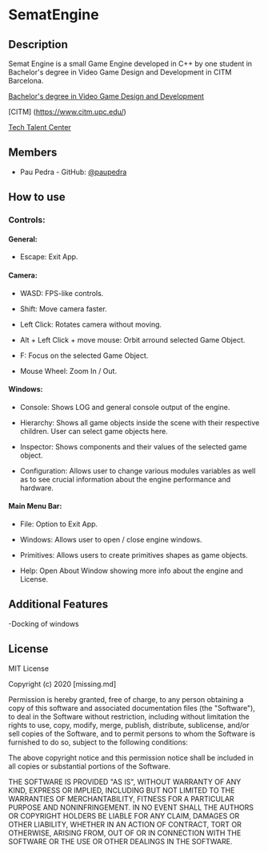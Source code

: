 # SematEngine

## Description
Semat Engine is a small Game Engine developed in C++ by one student in Bachelor's degree in Video Game Design and Development in CITM Barcelona.

[Bachelor's degree in Video Game Design and Development](<https://www.citm.upc.edu/ing/estudis/graus-videojocs/>)

[CITM] (<https://www.citm.upc.edu/>)

[Tech Talent Center](<https://www.talent.upc.edu/cat/school/ttc/>)

## Members

- Pau Pedra - GitHub: [@paupedra](https://github.com/paupedra)

## How to use

### Controls:

#### General:

- Escape: Exit App.

#### Camera:

- WASD: FPS-like controls.

- Shift: Move camera faster.

- Left Click: Rotates camera without moving.

- Alt + Left Click + move mouse: Orbit arround selected Game Object.

- F: Focus on the selected Game Object.

- Mouse Wheel: Zoom In / Out.

#### Windows:

- Console: Shows LOG and general console output of the engine.

- Hierarchy: Shows all game objects inside the scene with their respective children. User can select game objects here.

- Inspector: Shows components and their values of the selected game object.

- Configuration: Allows user to change various modules variables as well as to see crucial information about the engine performance and hardware.

#### Main Menu Bar:

- File: Option to Exit App.

- Windows: Allows user to open / close engine windows.

- Primitives: Allows users to create primitives shapes as game objects.

- Help: Open About Window showing more info about the engine and License.

## Additional Features

-Docking of windows

## License

MIT License

Copyright (c) 2020 [missing.md]

Permission is hereby granted, free of charge, to any person obtaining a copy of this software and associated documentation files (the "Software"), to deal in the Software without restriction, including without limitation the rights to use, copy, modify, merge, publish, distribute, sublicense, and/or sell copies of the Software, and to permit persons to whom the Software is furnished to do so, subject to the following conditions:

The above copyright notice and this permission notice shall be included in all copies or substantial portions of the Software.

THE SOFTWARE IS PROVIDED "AS IS", WITHOUT WARRANTY OF ANY KIND, EXPRESS OR IMPLIED, INCLUDING BUT NOT LIMITED TO THE WARRANTIES OF MERCHANTABILITY, FITNESS FOR A PARTICULAR PURPOSE AND NONINFRINGEMENT. IN NO EVENT SHALL THE AUTHORS OR COPYRIGHT HOLDERS BE LIABLE FOR ANY CLAIM, DAMAGES OR OTHER LIABILITY, WHETHER IN AN ACTION OF CONTRACT, TORT OR OTHERWISE, ARISING FROM, OUT OF OR IN CONNECTION WITH THE SOFTWARE OR THE USE OR OTHER DEALINGS IN THE SOFTWARE.